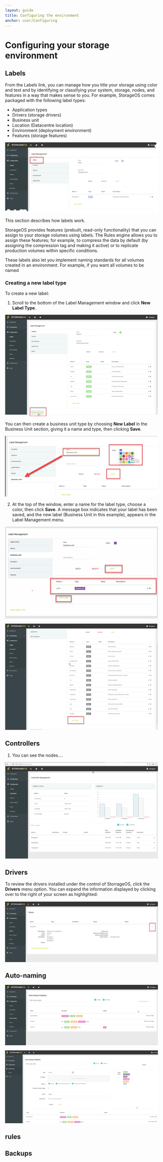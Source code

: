 ```yaml
---
layout: guide
title: Configuring the environment
anchor: user/Configuring
---
```


# Configuring your storage environment

## Labels
From the Labels link, you can manage how you title your storage using color and text and by identifying or classifying your system, storage, nodes, and features in a way that makes sense to you. For example, StorageOS comes packaged with the following label types:

* Application types
* Drivers (storage drivers)
* Business unit
* Location (Datacentre location)
* Environment (deployment environment)
* Features (storage features)

![image](/images/docs/user/Labels.png)

This section describes how labels work.

StorageOS provides features (prebuilt, read-only functionality) that you can assign to your storage volumes using labels. The Rules engine allows you to assign these features; for example, to compress the data by default (by assigning the compression tag and making it active) or to replicate production volumes within specific conditions.

These labels also let you implement naming standards for all volumes created in an environment. For example, if you want all volumes to be named

### Creating a new label type
To create a new label:

1. Scroll to the bottom of the Label Management window and click __New Label Type__.

 ![image](/images/docs/user/Labels3.png)

 You can then create a business unit type by choosing __New Label__ in the Business Unit section, giving it a name and type, then clicking __Save__.

 ![image](/images/docs/user/Labels4.png)

2. At the top of the window, enter a name for the label type, choose a color, then click __Save__. A message box indicates that your label has been saved, and the new label (Business Unit in this example), appears in the Label Management menu.

 ![image](/images/docs/user/Labels5.png)

 ![image](/images/docs/user/Labels2.png)


## Controllers

1. You can see the nodes....

 ![image](/images/docs/user/Controllers.png)


## Drivers
To review the drivers installed under the control of StorrageOS, click the __Drivers__ menu option. You can expand the information displayed by clicking over to the right of your screen as highlighted:

 ![image](/images/docs/user/Drivers.png)


## Auto-naming

 ![image](/images/docs/user/AutonamingTemplate1.png)

 ![image](/images/docs/user/AutonamingTemplate2.png)


## rules

## Backups
